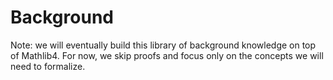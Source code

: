 # Background

Note: we will eventually build this library of background knowledge on top of Mathlib4. For now, we skip proofs and focus only on the concepts we will need to formalize.
